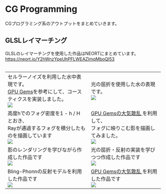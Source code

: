 # CG Programming
CGプログラミング系のアウトプットをまとめていきます。

## GLSLレイマーチング
GLSLのレイマーチングを使用した作品はNEORTにまとめています。<br>
https://neort.io/Y2hWnzYpeUhPFLWEAZImqMboQI53 <br>
<br>

<table>
<tr>
    <td>
    セルラーノイズを利用した水中表現です。<br>
    <a href="https://developer.download.nvidia.com/books/HTML/gpugems/gpugems_ch02.html">GPU Gems</a>を参考にして、コースティクスを実装しました。<br>
    <img src = "../gif/raymarch/7_voronoi_caustics.gif">
    </td>
    <td>
    光の屈折を使用した水の表現です。<br>
    <img src = "../gif/raymarch/8_water_refraction.gif">
    </td>
</tr>
<tr>
    <td>
    高度hでのフォグ密度を1 - h / H とおき、<br>Rayが通過するフォグを積分したものを描画しています<br>
    <img src = "../gif/raymarch/05_height_fog.gif">
    </td>
    <td>
     <a href = "https://developer.nvidia.com/gpugems/gpugems2/part-ii-shading-lighting-and-shadows/chapter-16-accurate-atmospheric-scattering"> 
    GPU Gemsの大気散乱
    </a>を利用して、<br>フォグに映りこむ影を描画してみました。<br>
    <img src = "../gif/raymarch/6_fog_scatter.gif">
    </td>
</tr>
<tr>
    <td>    
    影のレンダリングを学びながら作成した作品です<br>
    <img src = "../gif/raymarch/01_shadow.gif">
    </td>
    <td> 
    光の屈折・反射の実装を学びつつ作成した作品です<br>
    <img src = "../gif/raymarch/03_lens_chromatic_abberation.gif">
    </td>
</tr>
<tr>
    <td>    
    Bling-Phonnの反射モデルを利用した作品です<br>
    <img src = "../gif/raymarch/04_sunset.gif">
    </td>
    <td>
    <a href = "https://developer.nvidia.com/gpugems/gpugems2/part-ii-shading-lighting-and-shadows/chapter-16-accurate-atmospheric-scattering"> 
    GPU Gemsの大気散乱
    </a>を利用した作品です<br>
    <img src = "../gif/raymarch/02_bamboo.gif"> 
    </td>
</tr>
</table>
